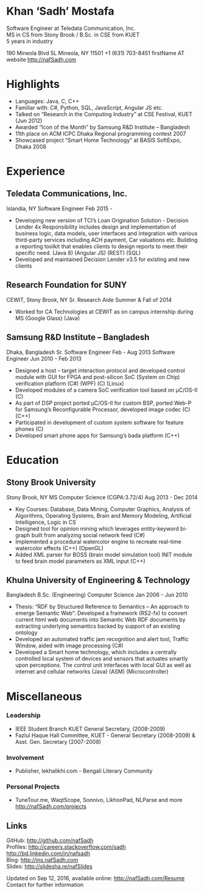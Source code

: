
Khan ‘Sadh’ Mostafa
===================
Software Engineer at Teledata Communication, Inc.  
MS in CS from Stony Brook / B.Sc. in CSE from KUET  
5 years in industry  

190 Mineola Blvd 5L
Mineola, NY 11501
+1 (631) 703-8451
firstName AT website
http://nafSadh.com

Highlights
==========
* Languages: Java, C, C++
* Familiar with: C#, Python, SQL, JavaScript, Angular JS etc.
* Talked on “Research in the Computing Industry” at CSE Festival, KUET (Jun 2012)
* Awarded “Icon of the Month” by Samsung R&D Institute – Bangladesh
* 11th place on ACM ICPC Dhaka Regional programming contest 2007
* Showcased project “Smart Home Technology” at BASIS SoftExpo, Dhaka 2008

Experience
==========

Teledata Communications, Inc.
-----------------------------
Islandia, NY
Software Engineer
Feb 2015 -
* Developing new version of TCI’s Loan Origination Solution - Decision Lender 4x
Responsibility includes design and implementation of business logic, data models, user interfaces and integration with various third-party services including ACH payment, Car valuations etc. Building a reporting toolkit that enables clients to design reports to meet their specific need. (Java 8) (Angular JS) (REST) (SQL)
* Developed and maintained Decision Lender v3.5 for existing and new clients

Research Foundation for SUNY
----------------------------
CEWIT, Stony Brook, NY
Sr. Research Aide
Summer & Fall of 2014
* Worked for CA Technologies at CEWIT as on campus internship during MS
(Google Glass) (Java)

Samsung R&D Institute – Bangladesh
----------------------------------
Dhaka, Bangladesh
Sr. Software Engineer
Feb - Aug 2013
Software Engineer
Jun 2010 - Feb 2013
* Designed a host – target interaction protocol and developed control module with GUI for FPGA and post-silicon SoC (System on Chip) verification platform
(C#) (WPF) (C) (Linux)
* Developed modules of a camera SoC verification tool based on μC/OS-II (C)
* As part of DSP project ported μC/OS-II for custom BSP, ported Web-P for Samsung’s Reconfigurable Processor, developed image codec (C) (C++)
* Participated in development of custom system software for feature phones (C)
* Developed smart phone apps for Samsung’s bada platform (C++)

Education
=========

Stony Brook University
----------------------
Stony Brook, NY
MS Computer Science (CGPA:3.72/4)
Aug 2013 - Dec 2014
* Key Courses: Database, Data Mining, Computer Graphics, Analysis of Algorithms, Operating Systems, Brain and Memory Modeling, Artificial Intelligence, Logic in CS
* Designed tool for opinion mining which leverages entity-keyword bi-graph built from analyzing social network feed (C#)
* Implemented a procedural watercolor engine to recreate real-time watercolor effects (C++) (OpenGL)
* Added XML parser for BOSS (brain model simulation tool) INIT module to feed brain model parameters as XML input (C++)

Khulna University of Engineering & Technology
---------------------------------------------
Bangladesh
B.Sc. (Engineering) Computer Science
Jan 2006 - Jun 2010
* Thesis: “RDF by Structured Reference to Semantics – An approach to emerge Semantic Web”: Developed a framework (RS2-fx) to convert current html web documents into Semantic Web RDF documents by extracting underlying semantics backed by support of an existing ontology
* Developed an automated traffic jam recognition and alert tool, Traffic Window, aided with image processing (C#)
* Developed a Smart home technology, which includes a centrally controlled local system of devices and sensors that actuates smartly upon perceptions. The control unit interfaces with local GUI as well as internet and cellular networks
(Java) (ASM) (Microcontroller)

Miscellaneous
=============
### Leadership
* IEEE Student Branch KUET
General Secretary, (2008-2009)
* Fazlul Haque Hall Committee, KUET - General Secretary (2008-2009) & Asst. Gen. Secretary (2007-2008)
### Involvement
* Publisher, lekhalikhi.com - Bengali Literary Community
### Personal Projects
* TuneTour.me, WaqtScope, Sonnivo, LikhonPad, NLParse and more
http://nafSadh.com/projects

Links
-----
GitHub: http://github.com/nafSadh  
Profiles: http://careers.stackoverflow.com/sadh  http://bd.linkedin.com/in/nafsadh  
Blog: http://ins.nafSadh.com  
Slides: http://slidesha.re/nafSlides  

Updated on Sep 12, 2016, available online: http://nafSadh.com/Resume
Contact for further information
